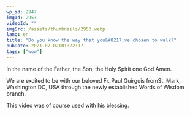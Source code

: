 ```yaml
---
wp_id: 2947
imgId: 2953
videoId: ""
imgSrc: /assets/thumbnails/2953.webp
lang: en
title: "Do you know the way that you&#8217;ve chosen to walk?"
pubDate: 2021-07-02T01:22:17
tags: ["wow"]
---
```


<!-- page: 6 -->

<p>In the name of the Father, the Son, the Holy Spirit one God Amen.</p>
<p>We are excited to be with our beloved Fr. Paul Guirguis fromSt. Mark, Washington DC, USA through the newly established Words of Wisdom branch.</p>
<p>This video was of course used with his blessing.</p>
<p>&nbsp;</p>
